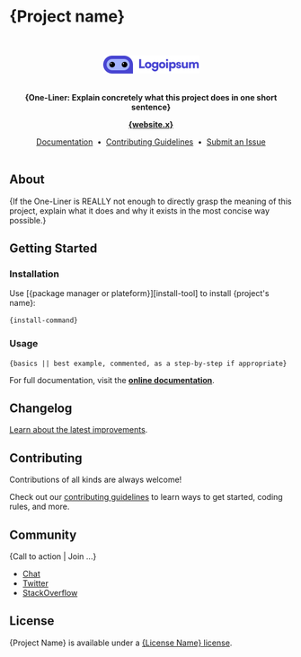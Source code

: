 # {Project name}

<!-- IF branding -->

<p align="center"> 
<br><br>
<img src="../../assets/logoipsum-logo-40.png" alt="logo"></img>
<br><br>
</p>

<!-- END IF branding -->

<p align="center">
  <strong>{One-Liner: Explain concretely what this project does in one short sentence}</strong>
</p>

<p align="center">
  <a href="https://www.angular.io"><strong>{website.x}</strong></a>
</p>



<p align="center">
  <a href="#">Documentation</a>
  &nbsp;•&nbsp;
  <a href="CONTRIBUTING.md">Contributing Guidelines</a>
  &nbsp;•&nbsp;
  <a href="https://github.com/blindnet-io/{project}/issues">Submit an Issue</a>
  <br>
  <br>
</p>

## About

{If the One-Liner is REALLY not enough to directly grasp the meaning of this project, explain what it does and why it exists in the most concise way possible.}

## Getting Started

<!--
Exciting and straightforward quick-start tutorial. This is not the place to give documentation: keep it short!
Any newcomer should be able to understand this section, test the project (and ideally encounter a "wow effect") in a few minutes.

Alternatively, replace this section with a "Get started in X minutes" link to a more ergonomic quick-start tutorial.
-->

### Installation

Use [{package manager or plateform}][install-tool] to install {project's name}:

```bash
{install-command}
```

### Usage

```{language}
{basics || best example, commented, as a step-by-step if appropriate}
```

For full documentation, visit the **[online documentation][docs]**.

## Changelog

[Learn about the latest improvements][changelog].

## Contributing

Contributions of all kinds are always welcome!

Check out our [contributing guidelines][contributing] to learn ways to get started, coding rules, and more.

## Community

{Call to action | Join ...}

- [Chat][chat]
- [Twitter][twitter]
- [StackOverflow][stackoverflow]

## License

{Project Name} is available under a [{License Name} license](license).

[installation-tool]: #
[chat]: #
[twitter]: #
[stackoverflow]: #
[docs]: #
[changelog]: CHANGELOG.md
[contributing]: CONTRIBUTING.md
[license]: LICENSE.md
[coc]: CODE_OF_CONDUCT.md
